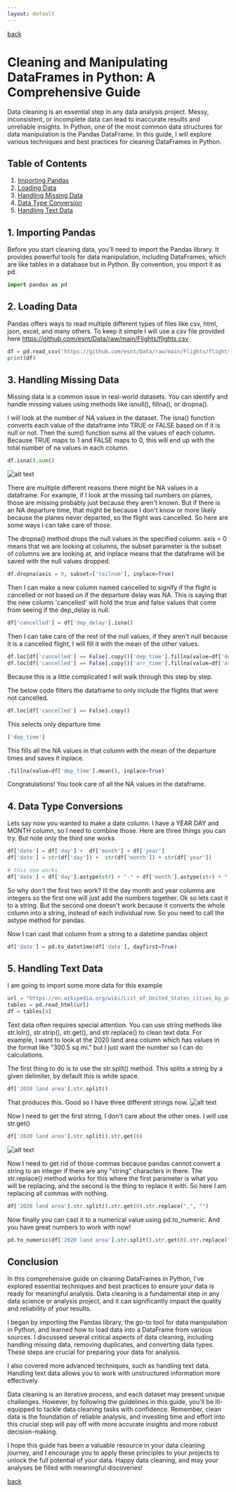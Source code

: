 ```yaml
---
layout: default
---
```


[back](../)

# Cleaning and Manipulating DataFrames in Python: A Comprehensive Guide

Data cleaning is an essential step in any data analysis project. Messy, inconsistent, or incomplete data can lead to inaccurate results and unreliable insights. In Python, one of the most common data structures for data manipulation is the Pandas DataFrame. In this guide, I will explore various techniques and best practices for cleaning DataFrames in Python.

## Table of Contents

1. [Importing Pandas](#1-importing-pandas)
2. [Loading Data](#2-loading-data)
3. [Handling Missing Data](#3-handling-missing-data)
4. [Data Type Conversion](#4-data-type-conversion)
5. [Handling Text Data](#5-handling-text-data)

## 1. Importing Pandas

Before you start cleaning data, you'll need to import the Pandas library. It provides powerful tools for data manipulation, including DataFrames, which are like tables in a database but in Python. By convention, you import it as pd.

```python
import pandas as pd
```

## 2. Loading Data

Pandas offers ways to read multiple different types of files like csv, html, json, excel, and many others. To keep it simple I will use a csv file provided here https://github.com/esnt/Data/raw/main/Flights/flights.csv

```python
df = pd.read_csv('https://github.com/esnt/Data/raw/main/Flights/flights.csv')
print(df)
```

## 3. Handling Missing Data
Missing data is a common issue in real-world datasets. You can identify and handle missing values using methods like isnull(), fillna(), or dropna().

I will look at the number of NA values in the dataset. The isna() function converts each value of the dataframe into TRUE or FALSE based on if it is null or not. Then the sum() function sums all the values of each column. Because TRUE maps to 1 and FALSE maps to 0, this will end up with the total number of na values in each column.

```python
df.isna().sum()
```

![alt text](./na_sum.png)

There are multiple different reasons there might be NA values in a dataframe. For example, if I look at the missing tail numbers on planes, those are missing probably just because they aren't known. But if there is an NA departure time, that might be because I don't know or more likely because the planes never departed, so the flight was cancelled. So here are some ways I can take care of those. 

The dropna() method drops the null values in the specified column. axis = 0 means that we are looking at columns, the subset parameter is the subset of columns we are looking at, and inplace means that the dataframe will be saved with the null values dropped. 

```python
df.dropna(axis = 0, subset=['tailnum'], inplace=True)
```

Then I can make a new column named cancelled to signify if the flight is cancelled or not based on if the departure delay was NA. This is saying that the new column 'cancelled' will hold the true and false values that come from seeing if the dep_delay is null.

```python
df['cancelled'] = df['dep_delay'].isna()
```

Then I can take care of the rest of the null values, if they aren't null because it is a cancelled flight, I will fill it with the mean of the other values. 

```python
df.loc[df['cancelled'] == False].copy()['dep_time'].fillna(value=df['dep_time'].mean(), inplace=True)
df.loc[df['cancelled'] == False].copy()['arr_time'].fillna(value=df['arr_time'].mean(), inplace=True)
```
Because this is a little complicated I will walk through this step by step.

The below code filters the dataframe to only include the flights that were not cancelled.

```python
df.loc[df['cancelled'] == False].copy()
```

This selects only departure time

```python
['dep_time']
```

This fills all the NA values in that column with the mean of the departure times and saves it inplace.

```python
.fillna(value=df['dep_time'].mean(), inplace=True)
```


Congratulations! You took care of all the NA values in the dataframe. 

## 4. Data Type Conversions

Lets say now you wanted to make a date column. I have a YEAR DAY and MONTH column, so I need to combine those. Here are three things you can try. But note only the third one works

```python
df['date'] = df['day'] +  df['month'] + df['year']
df['date'] = str(df['day']) +  str(df['month']) + str(df['year'])

# this one works
df['date'] = df['day'].astype(str) + "-" + df['month'].astype(str) + "-" + df['year'].astype(str)
```

So why don't the first two work? Ill the day month and year columns are integers so the first one will just add the numbers together. Ok so lets cast it to a string. But the second one doesn't work because it converts the whole column into a string, instead of each individual row. So you need to call the astype method for pandas. 

Now I can cast that column from a string to a datetime pandas object

```python
df['date'] = pd.to_datetime(df['date'], dayfirst=True)
```
## 5. Handling Text Data

I am going to import some more data for this example
```python
url = "https://en.wikipedia.org/wiki/List_of_United_States_cities_by_population"
tables = pd.read_html(url)
df = tables[4]
```

Text data often requires special attention. You can use string methods like str.loIr(), str.strip(), str.get(), and str.replace() to clean text data. For example, I want to look at the 2020 land area column which has values in the format like "300.5 sq mi." but I just want the number so I can do calculations.

The first thing to do is to use the str.split() method. This splits a string by a given delimiter, by default this is white space.

```python
df['2020 land area'].str.split()
```
That produces this. Good so I have three different strings now. 
![alt text](./str_split.png)

Now I need to get the first string, I don't care about the other ones. I will use str.get()

```python
df['2020 land area'].str.split().str.get(0)
```
![alt text](./str_split_get.png)

Now I need to get rid of those commas because pandas cannot convert a string to an integer if there are any "string" characters in there. The str.replace() method works for this where the first parameter is what you will be replacing, and the second is the thing to replace it with. So here I am replacing all commas with nothing.

```python
df['2020 land area'].str.split().str.get(0).str.replace(",", "")
```

Now finally you can cast it to a numerical value using pd.to_numeric. And you have great numbers to work with now!

```python
pd.to_numeric(df['2020 land area'].str.split().str.get(0).str.replace(",", ""))
```


## Conclusion
In this comprehensive guide on cleaning DataFrames in Python, I've explored essential techniques and best practices to ensure your data is ready for meaningful analysis. Data cleaning is a fundamental step in any data science or analysis project, and it can significantly impact the quality and reliability of your results.

I began by importing the Pandas library, the go-to tool for data manipulation in Python, and learned how to load data into a DataFrame from various sources. I discussed several critical aspects of data cleaning, including handling missing data, removing duplicates, and converting data types. These steps are crucial for preparing your data for analysis.

I also covered more advanced techniques, such as handling text data. Handling text data allows you to work with unstructured information more effectively.

Data cleaning is an iterative process, and each dataset may present unique challenges. However, by following the guidelines in this guide, you'll be Ill-equipped to tackle data cleaning tasks with confidence. Remember, clean data is the foundation of reliable analysis, and investing time and effort into this crucial step will pay off with more accurate insights and more robust decision-making.

I hope this guide has been a valuable resource in your data cleaning journey, and I encourage you to apply these principles to your projects to unlock the full potential of your data. Happy data cleaning, and may your analyses be filled with meaningful discoveries!

[back](../)
